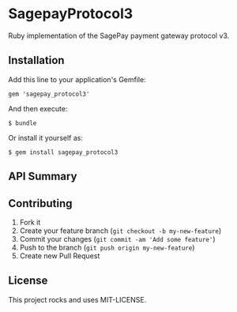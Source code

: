 # SagepayProtocol3

Ruby implementation of the SagePay payment gateway protocol v3.

## Installation

Add this line to your application's Gemfile:

    gem 'sagepay_protocol3'

And then execute:

    $ bundle

Or install it yourself as:

    $ gem install sagepay_protocol3

## API Summary


## Contributing

1. Fork it
2. Create your feature branch (`git checkout -b my-new-feature`)
3. Commit your changes (`git commit -am 'Add some feature'`)
4. Push to the branch (`git push origin my-new-feature`)
5. Create new Pull Request

## License

This project rocks and uses MIT-LICENSE.

